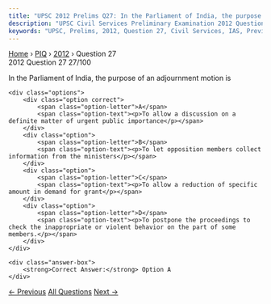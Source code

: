 ```yaml
---
title: "UPSC 2012 Prelims Q27: In the Parliament of India, the purpose of an adjournment mo..."
description: "UPSC Civil Services Preliminary Examination 2012 Question 27 with options and answer"
keywords: "UPSC, Prelims, 2012, Question 27, Civil Services, IAS, Previous Year Questions"
---
```


<nav class="breadcrumb">
    <a href="../../">Home</a>
    <span>›</span>
    <a href="../">PIQ</a>
    <span>›</span>
    <a href="./">2012</a>
    <span>›</span>
    <span>Question 27</span>
</nav>

<div class="question-header">
    <div class="question-meta">
        <span class="year-badge">2012</span>
        <span class="question-number">Question 27</span>
        <span class="progress">27/100</span>
    </div>
    <div class="progress-bar">
        <div class="progress-fill" style="width: 27.0%"></div>
    </div>
</div>

<div class="question-content">
    <div class="question-text">
        <p>In the Parliament of India, the purpose of an adjournment motion is</p>
    </div>
    
    <div class="options">
        <div class="option correct">
            <span class="option-letter">A</span>
            <span class="option-text"><p>To allow a discussion on a definite matter of urgent public importance</p></span>
        </div>
        <div class="option">
            <span class="option-letter">B</span>
            <span class="option-text"><p>To let opposition members collect information from the ministers</p></span>
        </div>
        <div class="option">
            <span class="option-letter">C</span>
            <span class="option-text"><p>To allow a reduction of specific amount in demand for grant</p></span>
        </div>
        <div class="option">
            <span class="option-letter">D</span>
            <span class="option-text"><p>To postpone the proceedings to check the inappropriate or violent behavior on the part of some members.</p></span>
        </div>
    </div>

    <div class="answer-box">
        <strong>Correct Answer:</strong> Option A
    </div>
</div>

<div class="question-nav">
    <a href="../q026-in-the-areas-covered-under-the-panchayat-extension/" class="nav-btn prev">← Previous</a>
    <a href="../" class="nav-btn center">All Questions</a>
    <a href="../q028-how-does-national-biodiversity-authority-nba-help/" class="nav-btn next">Next →</a>
</div>
